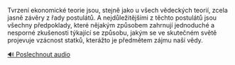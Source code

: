 
Tvrzení ekonomické teorie jsou, stejně jako u všech vědeckých teorií, zcela jasně závěry z řady postulátů. A nejdůležitějšími z těchto postulátů jsou všechny předpoklady, které nějakým způsobem zahrnují jednoduché a nesporné zkušenosti týkající se způsobu, jakým se ve skutečném světě projevuje vzácnost statků, kterážto je předmětem zájmu naší vědy.

[🔊 Poslechnout audio](/data/7-paragraphs/audio/chapter_181/para_004-Tvrzen-ekonomick-teorie-jsou-stejn-jako-u-vec.mp3)
